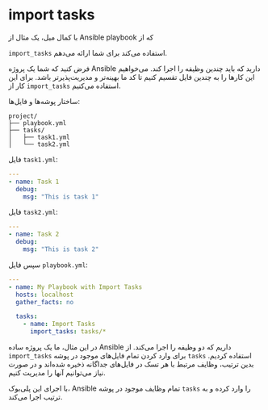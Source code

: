 # import tasks
با کمال میل، یک مثال از Ansible playbook که از

`import_tasks` استفاده می‌کند برای شما ارائه می‌دهم.

فرض کنید که شما یک پروژه Ansible دارید که باید چندین وظیفه را اجرا کند. می‌خواهیم این کارها را به چندین فایل تقسیم کنیم تا کد ما بهینه‌تر و مدیریت‌پذیرتر باشد. برای این کار از `import_tasks` استفاده می‌کنیم.

ساختار پوشه‌ها و فایل‌ها:

```
project/
├── playbook.yml
├── tasks/
│   ├── task1.yml
│   └── task2.yml
```

فایل `task1.yml`:

```yaml
---
- name: Task 1
  debug:
    msg: "This is task 1"
```

فایل `task2.yml`:

```yaml
---
- name: Task 2
  debug:
    msg: "This is task 2"
```

سپس فایل `playbook.yml`:

```yaml
---
- name: My Playbook with Import Tasks
  hosts: localhost
  gather_facts: no

  tasks:
    - name: Import Tasks
      import_tasks: tasks/*
```

در این مثال، ما یک پروژه ساده Ansible داریم که دو وظیفه را اجرا می‌کند. از `import_tasks` برای وارد کردن تمام فایل‌های موجود در پوشه `tasks` استفاده کردیم. بدین ترتیب، وظایف مرتبط با هر تسک در فایل‌های جداگانه ذخیره شده‌اند و در صورت نیاز می‌توانیم آنها را مدیریت کنیم.

با اجرای این پلی‌بوک، Ansible تمام وظایف موجود در پوشه `tasks` را وارد کرده و به ترتیب اجرا می‌کند.
